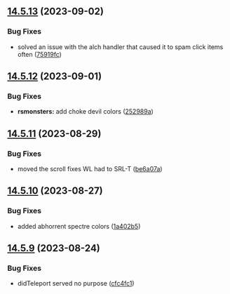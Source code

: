 ## [14.5.13](https://github.com/Torwent/WaspLib/compare/v14.5.12...v14.5.13) (2023-09-02)


### Bug Fixes

* solved an issue with the alch handler that caused it to spam click items often ([75919fc](https://github.com/Torwent/WaspLib/commit/75919fce9fda950ba7e8faeac4cb0a2d2961a478))



## [14.5.12](https://github.com/Torwent/WaspLib/compare/v14.5.11...v14.5.12) (2023-09-01)


### Bug Fixes

* **rsmonsters:** add choke devil colors ([252989a](https://github.com/Torwent/WaspLib/commit/252989ad6df0493e9698ecc487b340f5471eb221))



## [14.5.11](https://github.com/Torwent/WaspLib/compare/v14.5.10...v14.5.11) (2023-08-29)


### Bug Fixes

* moved the scroll fixes WL had to SRL-T ([be6a07a](https://github.com/Torwent/WaspLib/commit/be6a07ab6c13e7c262413678c2996c1d9c7ed8a1))



## [14.5.10](https://github.com/Torwent/WaspLib/compare/v14.5.9...v14.5.10) (2023-08-27)


### Bug Fixes

* added abhorrent spectre colors ([1a402b5](https://github.com/Torwent/WaspLib/commit/1a402b553f287015a4079122d04d5642cd88d562))



## [14.5.9](https://github.com/Torwent/WaspLib/compare/v14.5.8...v14.5.9) (2023-08-24)


### Bug Fixes

* didTeleport served no purpose ([cfc4fc1](https://github.com/Torwent/WaspLib/commit/cfc4fc16a5a9edc39f434b893600fa51b5a33ff6))



